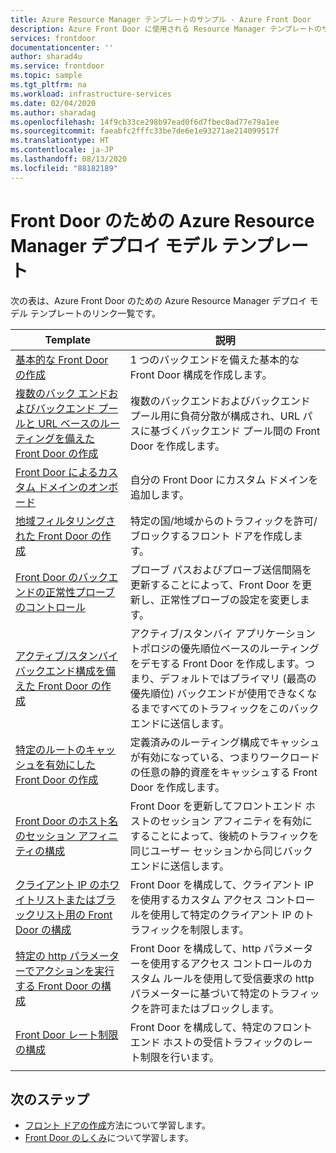 ```yaml
---
title: Azure Resource Manager テンプレートのサンプル - Azure Front Door
description: Azure Front Door に使用される Resource Manager テンプレートのサンプルについて説明します。基本的な Front Door を作成するためのテンプレートや Front Door のレート制限を構成するためのテンプレートなどを取り上げます。
services: frontdoor
documentationcenter: ''
author: sharad4u
ms.service: frontdoor
ms.topic: sample
ms.tgt_pltfrm: na
ms.workload: infrastructure-services
ms.date: 02/04/2020
ms.author: sharadag
ms.openlocfilehash: 14f9cb33ce298b97ead0f6d7fbec0ad77e79a1ee
ms.sourcegitcommit: faeabfc2fffc33be7de6e1e93271ae214099517f
ms.translationtype: HT
ms.contentlocale: ja-JP
ms.lasthandoff: 08/13/2020
ms.locfileid: "88182189"
---
```

# <a name="azure-resource-manager-deployment-model-templates-for-front-door"></a>Front Door のための Azure Resource Manager デプロイ モデル テンプレート

次の表は、Azure Front Door のための Azure Resource Manager デプロイ モデル テンプレートのリンク一覧です。 

| Template | 説明 |
| ---| ---|
| [基本的な Front Door の作成](https://github.com/Azure/azure-quickstart-templates/tree/master/101-front-door-create-basic)| 1 つのバックエンドを備えた基本的な Front Door 構成を作成します。 |
| [複数のバック エンドおよびバックエンド プールと URL ベースのルーティングを備えた Front Door の作成](https://github.com/Azure/azure-quickstart-templates/tree/master/101-front-door-create-multiple-backends)| 複数のバックエンドおよびバックエンド プール用に負荷分散が構成され、URL パスに基づくバックエンド プール間の Front Door を作成します。 |
| [Front Door によるカスタム ドメインのオンボード](https://github.com/Azure/azure-quickstart-templates/tree/master/101-front-door-custom-domain)| 自分の Front Door にカスタム ドメインを追加します。 |
| [地域フィルタリングされた Front Door の作成](https://github.com/Azure/azure-quickstart-templates/tree/master/101-front-door-geo-filtering)| 特定の国/地域からのトラフィックを許可/ブロックするフロント ドアを作成します。 |
| [Front Door のバックエンドの正常性プローブのコントロール](https://github.com/Azure/azure-quickstart-templates/tree/master/201-front-door-health-probes)| プローブ パスおよびプローブ送信間隔を更新することによって、Front Door を更新し、正常性プローブの設定を変更します。 |
| [アクティブ/スタンバイ バックエンド構成を備えた Front Door の作成](https://github.com/Azure/azure-quickstart-templates/tree/master/201-front-door-priority-lb)| アクティブ/スタンバイ アプリケーション トポロジの優先順位ベースのルーティングをデモする Front Door を作成します。つまり、デフォルトではプライマリ (最高の優先順位) バックエンドが使用できなくなるまですべてのトラフィックをこのバックエンドに送信します。 |
| [特定のルートのキャッシュを有効にした Front Door の作成](https://github.com/Azure/azure-quickstart-templates/tree/master/201-front-door-create-caching)| 定義済みのルーティング構成でキャッシュが有効になっている、つまりワークロードの任意の静的資産をキャッシュする Front Door を作成します。 |
| [Front Door のホスト名のセッション アフィニティの構成](https://github.com/Azure/azure-quickstart-templates/tree/master/201-front-door-session-affinity) | Front Door を更新してフロントエンド ホストのセッション アフィニティを有効にすることによって、後続のトラフィックを同じユーザー セッションから同じバックエンドに送信します。 |
| [クライアント IP のホワイトリストまたはブラックリスト用の Front Door の構成](https://github.com/Azure/azure-quickstart-templates/tree/master/201-front-door-waf-clientip)| Front Door を構成して、クライアント IP を使用するカスタム アクセス コントロールを使用して特定のクライアント IP のトラフィックを制限します。 |
| [特定の http パラメーターでアクションを実行する Front Door の構成](https://github.com/Azure/azure-quickstart-templates/tree/master/201-front-door-waf-http-params)| Front Door を構成して、http パラメーターを使用するアクセス コントロールのカスタム ルールを使用して受信要求の http パラメーターに基づいて特定のトラフィックを許可またはブロックします。 |
| [Front Door レート制限の構成](https://github.com/Azure/azure-quickstart-templates/tree/master/201-front-door-rate-limiting)| Front Door を構成して、特定のフロントエンド ホストの受信トラフィックのレート制限を行います。 |
| | |

## <a name="next-steps"></a>次のステップ

- [フロント ドアの作成](quickstart-create-front-door.md)方法について学習します。
- [Front Door のしくみ](front-door-routing-architecture.md)について学習します。
